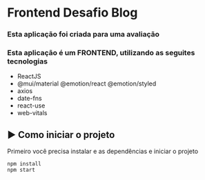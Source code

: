 # Frontend Desafio Blog

 ### Esta aplicação foi criada para uma avaliação

### Esta aplicação  é um FRONTEND, utilizando as seguites tecnologias

- ReactJS 
 - @mui/material @emotion/react @emotion/styled
 - axios
 - date-fns
 - react-use
 - web-vitals


## ▶ Como iniciar o projeto

Primeiro você precisa instalar e as dependências e iniciar o projeto

```shell
npm install 
npm start
```


